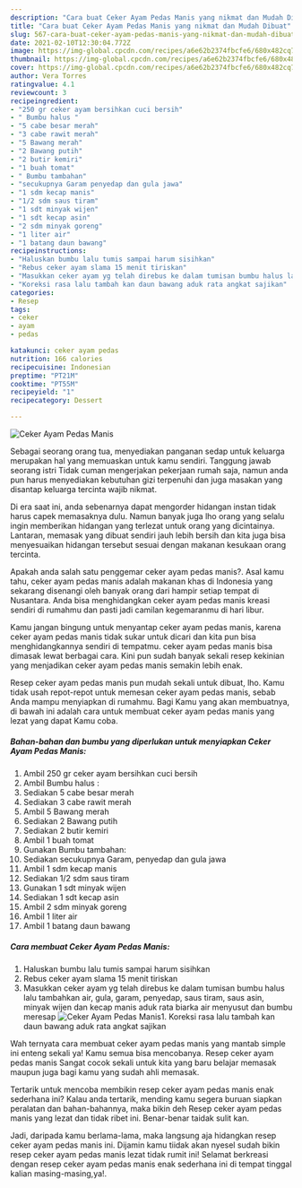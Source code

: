 ```yaml
---
description: "Cara buat Ceker Ayam Pedas Manis yang nikmat dan Mudah Dibuat"
title: "Cara buat Ceker Ayam Pedas Manis yang nikmat dan Mudah Dibuat"
slug: 567-cara-buat-ceker-ayam-pedas-manis-yang-nikmat-dan-mudah-dibuat
date: 2021-02-10T12:30:04.772Z
image: https://img-global.cpcdn.com/recipes/a6e62b2374fbcfe6/680x482cq70/ceker-ayam-pedas-manis-foto-resep-utama.jpg
thumbnail: https://img-global.cpcdn.com/recipes/a6e62b2374fbcfe6/680x482cq70/ceker-ayam-pedas-manis-foto-resep-utama.jpg
cover: https://img-global.cpcdn.com/recipes/a6e62b2374fbcfe6/680x482cq70/ceker-ayam-pedas-manis-foto-resep-utama.jpg
author: Vera Torres
ratingvalue: 4.1
reviewcount: 3
recipeingredient:
- "250 gr ceker ayam bersihkan cuci bersih"
- " Bumbu halus "
- "5 cabe besar merah"
- "3 cabe rawit merah"
- "5 Bawang merah"
- "2 Bawang putih"
- "2 butir kemiri"
- "1 buah tomat"
- " Bumbu tambahan"
- "secukupnya Garam penyedap dan gula jawa"
- "1 sdm kecap manis"
- "1/2 sdm saus tiram"
- "1 sdt minyak wijen"
- "1 sdt kecap asin"
- "2 sdm minyak goreng"
- "1 liter air"
- "1 batang daun bawang"
recipeinstructions:
- "Haluskan bumbu lalu tumis sampai harum sisihkan"
- "Rebus ceker ayam slama 15 menit tiriskan"
- "Masukkan ceker ayam yg telah direbus ke dalam tumisan bumbu halus lalu tambahkan air, gula, garam, penyedap, saus tiram, saus asin, minyak wijen dan kecap manis aduk rata biarka air menyusut dan bumbu meresap"
- "Koreksi rasa lalu tambah kan daun bawang aduk rata angkat sajikan"
categories:
- Resep
tags:
- ceker
- ayam
- pedas

katakunci: ceker ayam pedas 
nutrition: 166 calories
recipecuisine: Indonesian
preptime: "PT21M"
cooktime: "PT55M"
recipeyield: "1"
recipecategory: Dessert

---
```



![Ceker Ayam Pedas Manis](https://img-global.cpcdn.com/recipes/a6e62b2374fbcfe6/680x482cq70/ceker-ayam-pedas-manis-foto-resep-utama.jpg)

Sebagai seorang orang tua, menyediakan panganan sedap untuk keluarga merupakan hal yang memuaskan untuk kamu sendiri. Tanggung jawab seorang istri Tidak cuman mengerjakan pekerjaan rumah saja, namun anda pun harus menyediakan kebutuhan gizi terpenuhi dan juga masakan yang disantap keluarga tercinta wajib nikmat.

Di era  saat ini, anda sebenarnya dapat mengorder hidangan instan tidak harus capek memasaknya dulu. Namun banyak juga lho orang yang selalu ingin memberikan hidangan yang terlezat untuk orang yang dicintainya. Lantaran, memasak yang dibuat sendiri jauh lebih bersih dan kita juga bisa menyesuaikan hidangan tersebut sesuai dengan makanan kesukaan orang tercinta. 



Apakah anda salah satu penggemar ceker ayam pedas manis?. Asal kamu tahu, ceker ayam pedas manis adalah makanan khas di Indonesia yang sekarang disenangi oleh banyak orang dari hampir setiap tempat di Nusantara. Anda bisa menghidangkan ceker ayam pedas manis kreasi sendiri di rumahmu dan pasti jadi camilan kegemaranmu di hari libur.

Kamu jangan bingung untuk menyantap ceker ayam pedas manis, karena ceker ayam pedas manis tidak sukar untuk dicari dan kita pun bisa menghidangkannya sendiri di tempatmu. ceker ayam pedas manis bisa dimasak lewat berbagai cara. Kini pun sudah banyak sekali resep kekinian yang menjadikan ceker ayam pedas manis semakin lebih enak.

Resep ceker ayam pedas manis pun mudah sekali untuk dibuat, lho. Kamu tidak usah repot-repot untuk memesan ceker ayam pedas manis, sebab Anda mampu menyiapkan di rumahmu. Bagi Kamu yang akan membuatnya, di bawah ini adalah cara untuk membuat ceker ayam pedas manis yang lezat yang dapat Kamu coba.

<!--inarticleads1-->

##### Bahan-bahan dan bumbu yang diperlukan untuk menyiapkan Ceker Ayam Pedas Manis:

1. Ambil 250 gr ceker ayam bersihkan cuci bersih
1. Ambil  Bumbu halus :
1. Sediakan 5 cabe besar merah
1. Sediakan 3 cabe rawit merah
1. Ambil 5 Bawang merah
1. Sediakan 2 Bawang putih
1. Sediakan 2 butir kemiri
1. Ambil 1 buah tomat
1. Gunakan  Bumbu tambahan:
1. Sediakan secukupnya Garam, penyedap dan gula jawa
1. Ambil 1 sdm kecap manis
1. Sediakan 1/2 sdm saus tiram
1. Gunakan 1 sdt minyak wijen
1. Sediakan 1 sdt kecap asin
1. Ambil 2 sdm minyak goreng
1. Ambil 1 liter air
1. Ambil 1 batang daun bawang




<!--inarticleads2-->

##### Cara membuat Ceker Ayam Pedas Manis:

1. Haluskan bumbu lalu tumis sampai harum sisihkan
1. Rebus ceker ayam slama 15 menit tiriskan
1. Masukkan ceker ayam yg telah direbus ke dalam tumisan bumbu halus lalu tambahkan air, gula, garam, penyedap, saus tiram, saus asin, minyak wijen dan kecap manis aduk rata biarka air menyusut dan bumbu meresap
<img src="//assets-global.cpcdn.com/assets/icons/button_play-2c75c40dde080a61004c1f40b05d8f140eaff45d7e9e6481dc71c63d2e7c4909.png" alt="Ceker Ayam Pedas Manis">1. Koreksi rasa lalu tambah kan daun bawang aduk rata angkat sajikan




Wah ternyata cara membuat ceker ayam pedas manis yang mantab simple ini enteng sekali ya! Kamu semua bisa mencobanya. Resep ceker ayam pedas manis Sangat cocok sekali untuk kita yang baru belajar memasak maupun juga bagi kamu yang sudah ahli memasak.

Tertarik untuk mencoba membikin resep ceker ayam pedas manis enak sederhana ini? Kalau anda tertarik, mending kamu segera buruan siapkan peralatan dan bahan-bahannya, maka bikin deh Resep ceker ayam pedas manis yang lezat dan tidak ribet ini. Benar-benar taidak sulit kan. 

Jadi, daripada kamu berlama-lama, maka langsung aja hidangkan resep ceker ayam pedas manis ini. Dijamin kamu tiidak akan nyesel sudah bikin resep ceker ayam pedas manis lezat tidak rumit ini! Selamat berkreasi dengan resep ceker ayam pedas manis enak sederhana ini di tempat tinggal kalian masing-masing,ya!.

